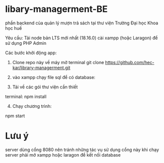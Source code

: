 # libary-managerment-BE

phần backend của quản lý mượn trả sách tại thư viện Trường Đại học Khoa học huế

Yêu cầu:
Tải node bản LTS mới nhất (18.16.0)
cài xampp (hoặc Laragon) để sử dụng PHP Admin

Các bước khởi động app:

1. Clone repo này về máy
   mở terminal
   git clone https://github.com/hec-kar/library-managerment.git

2. vào xampp chạy file sql để có database:

3. Tải về các gói thư viện cần thiết

terminal:
npm install

4. Chạy chương trình:

npm start

# Lưu ý

server dùng cổng 8080 nên tránh những tác vụ sử dụng cổng này
khi chạy server phải mở xampp hoặc laragon để kết nối database
